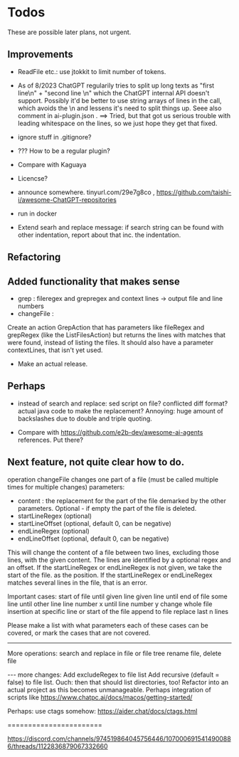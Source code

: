 # Todos

These are possible later plans, not urgent.

## Improvements

- ReadFile etc.: use jtokkit to limit number of tokens.

- As of 8/2023 ChatGPT regularily tries to split up long texts as "first line\n" + "second line \n" which the
  ChatGPT internal API doesn't support. Possibly it'd be better to use string arrays of lines in the call, which
  avoids the \n and lessens it's need to split things up. Seee also comment in ai-plugin.json . ==> Tried, but that 
  got us serious trouble with leading whitespace on the lines, so we just hope they get that fixed.

- ignore stuff in .gitignore?
- ??? How to be a regular plugin?
- Compare with Kaguaya
- Licencse?
- announce somewhere. tinyurl.com/29e7g8co , https://github.com/taishi-i/awesome-ChatGPT-repositories
- run in docker
- Extend searh and replace message: if search string can be found with other indentation, report about that inc. the 
  indentation.

## Refactoring

## Added functionality that makes sense

- grep : fileregex and grepregex and context lines -> output file and line numbers
- changeFile :

Create an action GrepAction that has parameters like fileRegex and grepRegex (like the ListFilesAction) but returns
the lines with matches that were found, instead of listing the files. It should also have a parameter contextLines,
that isn't yet used.

- Make an actual release.

## Perhaps

- instead of search and replace: sed script on file? conflicted diff format? actual java code to make the
  replacement? Annoying: huge amount of backslashes due to double and triple quoting.

- Compare with https://github.com/e2b-dev/awesome-ai-agents references. Put there?

## Next feature, not quite clear how to do.

operation changeFile changes one part of a file (must be called multiple times for multiple changes)
parameters:

- content : the replacement for the part of the file demarked by the other parameters. Optional - if empty the part of
  the file is deleted.
- startLineRegex (optional)
- startLineOffset (optional, default 0, can be negative)
- endLineRegex (optional)
- endLineOffset (optional, default 0, can be negative)

This will change the content of a file between two lines, excluding those lines, with the given content.
The lines are identified by a optional regex and an offset.
If the startLineRegex or endLineRegex is not given, we take the start of the file. as the position.
If the startLineRegex or endLineRegex matches several lines in the file, that is an error.

Important cases:
start of file until given line
given line until end of file
some line until other line
line number x until line number y
change whole file
insertion at specific line or start of the file
append to file
replace last n lines

Please make a list with what parameters each of these cases can be covered, or mark the cases that are not covered.

---
More operations:
search and replace in file or file tree
rename file, delete file

--- more changes:
Add excludeRegex to file list
Add recursive (default = false) to file list. Ouch: then that should list directories, too!
Refactor into an actual project as this becomes unmanageable. Perhaps integration of scripts like
https://www.chatpc.ai/docs/macos/getting-started/

Perhaps: use ctags somehow: https://aider.chat/docs/ctags.html

=======================

https://discord.com/channels/974519864045756446/1070006915414900886/threads/1122836879067332660
